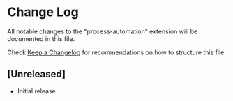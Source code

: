 # Change Log

All notable changes to the "process-automation" extension will be documented in this file.

Check [Keep a Changelog](http://keepachangelog.com/) for recommendations on how to structure this file.

## [Unreleased]

- Initial release